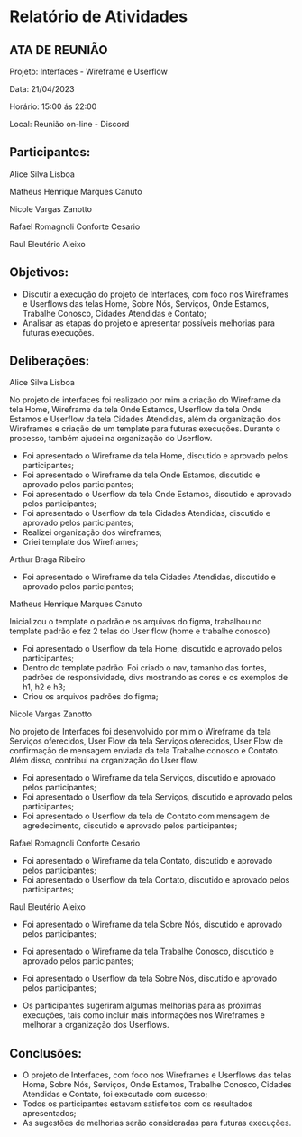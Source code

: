 # Relatório de Atividades


## ATA DE REUNIÃO

Projeto: Interfaces - Wireframe e Userflow

Data: 21/04/2023

Horário: 15:00 ás 22:00

Local: Reunião on-line - Discord

## Participantes:
Alice Silva Lisboa

Matheus Henrique Marques Canuto

Nicole Vargas Zanotto

Rafael Romagnoli Conforte Cesario

Raul Eleutério Aleixo

## Objetivos:
- Discutir a execução do projeto de Interfaces, com foco nos Wireframes e Userflows das telas Home, Sobre Nós, Serviços, Onde Estamos, Trabalhe Conosco, Cidades Atendidas e Contato;
- Analisar as etapas do projeto e apresentar possíveis melhorias para futuras execuções.

## Deliberações:

Alice Silva Lisboa

No projeto de interfaces foi realizado por mim a criação do Wireframe da tela Home, Wireframe da tela Onde Estamos, Userflow da tela Onde Estamos e Userflow da tela Cidades Atendidas, além da organização dos Wireframes e criação de um template para futuras execuções. Durante o processo, também ajudei na organização do Userflow.

- Foi apresentado o Wireframe da tela Home, discutido e aprovado pelos participantes;
- Foi apresentado o Wireframe da tela Onde Estamos, discutido e aprovado pelos participantes;
- Foi apresentado o Userflow da tela Onde Estamos, discutido e aprovado pelos participantes;
- Foi apresentado o Userflow da tela Cidades Atendidas, discutido e aprovado pelos participantes;
- Realizei organização dos wireframes;
- Criei template dos Wireframes;

Arthur Braga Ribeiro

- Foi apresentado o Wireframe da tela Cidades Atendidas, discutido e aprovado pelos participantes;

Matheus Henrique Marques Canuto

Inicializou o template o padrão e os arquivos do figma, trabalhou no template padrão e fez 2 telas do User flow (home e trabalhe conosco)

- Foi apresentado o Userflow da tela Home, discutido e aprovado pelos participantes;
- Dentro do template padrão: Foi criado o nav, tamanho das fontes, padrões de responsividade, divs mostrando as cores e os exemplos de h1, h2 e h3;
- Criou os arquivos padrões do figma;


Nicole Vargas Zanotto

No projeto de Interfaces foi desenvolvido por mim o Wireframe da tela Serviços oferecidos, User Flow da tela Serviços oferecidos, User Flow de confirmação de mensagem enviada da tela Trabalhe conosco e Contato. Além disso, contribui na organização do User flow.

- Foi apresentado o Wireframe da tela Serviços, discutido e aprovado pelos participantes;
- Foi apresentado o Userflow da tela Serviços, discutido e aprovado pelos participantes;
- Foi apresentado o Userflow da tela de Contato com mensagem de agredecimento, discutido e aprovado pelos participantes;

Rafael Romagnoli Conforte Cesario

- Foi apresentado o Wireframe da tela Contato, discutido e aprovado pelos participantes;
- Foi apresentado o Userflow da tela Contato, discutido e aprovado pelos participantes;

Raul Eleutério Aleixo

- Foi apresentado o Wireframe da tela Sobre Nós, discutido e aprovado pelos participantes;
- Foi apresentado o Wireframe da tela Trabalhe Conosco, discutido e aprovado pelos participantes;
- Foi apresentado o Userflow da tela Sobre Nós, discutido e aprovado pelos participantes;


- Os participantes sugeriram algumas melhorias para as próximas execuções, tais como incluir mais informações nos Wireframes e melhorar a organização dos Userflows.

## Conclusões:
- O projeto de Interfaces, com foco nos Wireframes e Userflows das telas Home, Sobre Nós, Serviços, Onde Estamos, Trabalhe Conosco, Cidades Atendidas e Contato, foi executado com sucesso;
- Todos os participantes estavam satisfeitos com os resultados apresentados;
- As sugestões de melhorias serão consideradas para futuras execuções.
